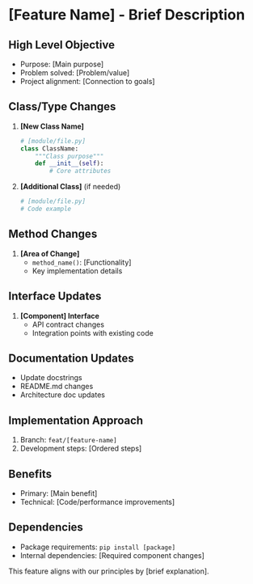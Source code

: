 # [Feature Name] - Brief Description

## High Level Objective

- Purpose: [Main purpose]
- Problem solved: [Problem/value]
- Project alignment: [Connection to goals]

## Class/Type Changes

1. **[New Class Name]**

   ```python
   # [module/file.py]
   class ClassName:
       """Class purpose"""
       def __init__(self):
           # Core attributes
   ```

2. **[Additional Class]** (if needed)
   ```python
   # [module/file.py]
   # Code example
   ```

## Method Changes

1. **[Area of Change]**
   - `method_name()`: [Functionality]
   - Key implementation details

## Interface Updates

1. **[Component] Interface**
   - API contract changes
   - Integration points with existing code

## Documentation Updates

- Update docstrings
- README.md changes
- Architecture doc updates

## Implementation Approach

1. Branch: `feat/[feature-name]`
2. Development steps: [Ordered steps]

## Benefits

- Primary: [Main benefit]
- Technical: [Code/performance improvements]

## Dependencies

- Package requirements: `pip install [package]`
- Internal dependencies: [Required component changes]

This feature aligns with our principles by [brief explanation].
